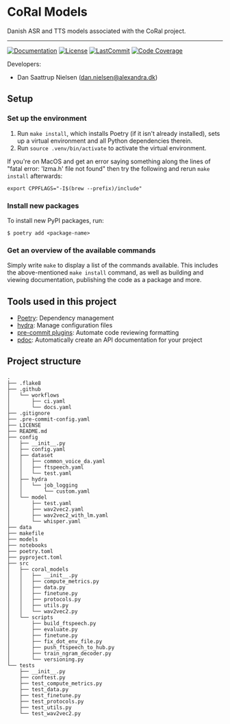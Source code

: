 # CoRal Models

Danish ASR and TTS models associated with the CoRal project.

______________________________________________________________________
[![Documentation](https://img.shields.io/badge/docs-passing-green)](https://alexandrainst.github.io/coral_models/coral_models.html)
[![License](https://img.shields.io/github/license/alexandrainst/coral_models)](https://github.com/alexandrainst/coral_models/blob/main/LICENSE)
[![LastCommit](https://img.shields.io/github/last-commit/alexandrainst/coral_models)](https://github.com/alexandrainst/coral_models/commits/main)
[![Code Coverage](https://img.shields.io/badge/Coverage-60%25-yellow.svg)](https://github.com/alexandrainst/coral_models/tree/main/tests)


Developers:

- Dan Saattrup Nielsen (dan.nielsen@alexandra.dk)


## Setup

### Set up the environment

1. Run `make install`, which installs Poetry (if it isn't already installed), sets up a virtual environment and all Python dependencies therein.
2. Run `source .venv/bin/activate` to activate the virtual environment.

If you're on MacOS and get an error saying something along the lines of "fatal error:
'lzma.h' file not found" then try the following and rerun `make install` afterwards:

```
export CPPFLAGS="-I$(brew --prefix)/include"
```


### Install new packages

To install new PyPI packages, run:

```
$ poetry add <package-name>
```

### Get an overview of the available commands

Simply write `make` to display a list of the commands available. This includes the
above-mentioned `make install` command, as well as building and viewing documentation,
publishing the code as a package and more.


## Tools used in this project
* [Poetry](https://towardsdatascience.com/how-to-effortlessly-publish-your-python-package-to-pypi-using-poetry-44b305362f9f): Dependency management
* [hydra](https://hydra.cc/): Manage configuration files
* [pre-commit plugins](https://pre-commit.com/): Automate code reviewing formatting
* [pdoc](https://github.com/pdoc3/pdoc): Automatically create an API documentation for your project


## Project structure
```
.
├── .flake8
├── .github
│   └── workflows
│       ├── ci.yaml
│       └── docs.yaml
├── .gitignore
├── .pre-commit-config.yaml
├── LICENSE
├── README.md
├── config
│   ├── __init__.py
│   ├── config.yaml
│   ├── dataset
│   │   ├── common_voice_da.yaml
│   │   ├── ftspeech.yaml
│   │   └── test.yaml
│   ├── hydra
│   │   └── job_logging
│   │       └── custom.yaml
│   └── model
│       ├── test.yaml
│       ├── wav2vec2.yaml
│       ├── wav2vec2_with_lm.yaml
│       └── whisper.yaml
├── data
├── makefile
├── models
├── notebooks
├── poetry.toml
├── pyproject.toml
├── src
│   ├── coral_models
│   │   ├── __init__.py
│   │   ├── compute_metrics.py
│   │   ├── data.py
│   │   ├── finetune.py
│   │   ├── protocols.py
│   │   ├── utils.py
│   │   └── wav2vec2.py
│   └── scripts
│       ├── build_ftspeech.py
│       ├── evaluate.py
│       ├── finetune.py
│       ├── fix_dot_env_file.py
│       ├── push_ftspeech_to_hub.py
│       ├── train_ngram_decoder.py
│       └── versioning.py
└── tests
    ├── __init__.py
    ├── conftest.py
    ├── test_compute_metrics.py
    ├── test_data.py
    ├── test_finetune.py
    ├── test_protocols.py
    ├── test_utils.py
    └── test_wav2vec2.py
```
